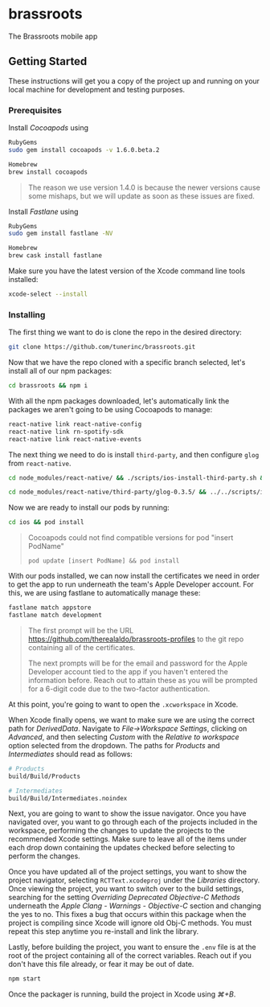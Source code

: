 # brassroots

The Brassroots mobile app

## Getting Started

These instructions will get you a copy of the project up and running on your local machine for development and testing purposes.

### Prerequisites

Install *Cocoapods* using

```zsh
RubyGems
sudo gem install cocoapods -v 1.6.0.beta.2

Homebrew
brew install cocoapods
```

> The reason we use version 1.4.0 is because the newer versions cause some mishaps, but we will update as soon as these issues are fixed.

Install *Fastlane* using

```zsh
RubyGems
sudo gem install fastlane -NV

Homebrew
brew cask install fastlane
```

Make sure you have the latest version of the Xcode command line tools installed:

```zsh
xcode-select --install
```

### Installing

The first thing we want to do is clone the repo in the desired directory:

```zsh
git clone https://github.com/tunerinc/brassroots.git
```

Now that we have the repo cloned with a specific branch selected, let's install all of our npm packages:

```zsh
cd brassroots && npm i
```

With all the npm packages downloaded, let's automatically link the packages we aren't going to be using Cocoapods to manage:

```zsh
react-native link react-native-config
react-native link rn-spotify-sdk
react-native link react-native-events
```

The next thing we need to do is install `third-party`, and then configure `glog` from `react-native`.

```zsh
cd node_modules/react-native/ && ./scripts/ios-install-third-party.sh && cd ../../

cd node_modules/react-native/third-party/glog-0.3.5/ && ../../scripts/ios-configure-glog.sh && cd ../../../../
```

Now we are ready to install our pods by running:

```zsh
cd ios && pod install
```

> Cocoapods could not find compatible versions for pod "insert PodName"
>
> `pod update [insert PodName] && pod install`

With our pods installed, we can now install the certificates we need in order to get the app to run underneath the team's Apple Developer account. For this, we are using fastlane to automatically manage these:

```zsh
fastlane match appstore
fastlane match development
```

> The first prompt will be the URL <https://github.com/therealaldo/brassroots-profiles> to the git repo containing all of the certificates.
>
> The next prompts will be for the email and password for the Apple Developer account tied to the app if you haven't entered the information before. Reach out to attain these as you will be prompted for a 6-digit code due to the two-factor authentication.

At this point, you're going to want to open the `.xcworkspace` in Xcode.

When Xcode finally opens, we want to make sure we are using the correct path for *DerivedData*. Navigate to *File->Workspace Settings*, clicking on *Advanced*, and then selecting *Custom* with the *Relative to workspace* option selected from the dropdown. The paths for *Products* and *Intermediates* should read as follows:

```zsh
# Products
build/Build/Products

# Intermediates
build/Build/Intermediates.noindex
```

Next, you are going to want to show the issue navigator. Once you have navigated over, you want to go through each of the projects included in the workspace, performing the changes to update the projects to the recommended Xcode settings. Make sure to leave all of the items under each drop down containing the updates checked before selecting to perform the changes.

Once you have updated all of the project settings, you want to show the project navigator, selecting `RCTText.xcodeproj` under the *Libraries* directory. Once viewing the project, you want to switch over to the build settings, searching for the setting *Overriding Deprecated Objective-C Methods* underneath the *Apple Clang - Warnings - Objective-C* section and changing the yes to no. This fixes a bug that occurs within this package when the project is compiling since Xcode will ignore old Obj-C methods. You must repeat this step anytime you re-install and link the library.

Lastly, before building the project, you want to ensure the `.env` file is at the root of the project containing all of the correct variables. Reach out if you don't have this file already, or fear it may be out of date.

```zsh
npm start
```

Once the packager is running, build the project in Xcode using *⌘+B*.